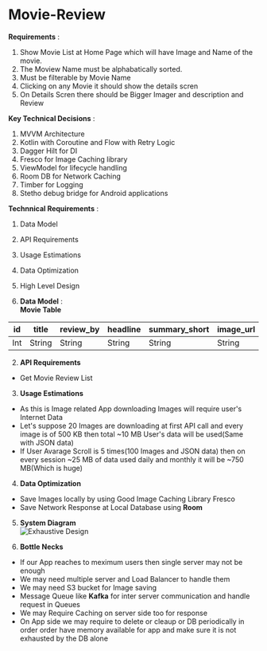 # Movie-Review
**Requirements** :  
  1. Show Movie List at Home Page which will have Image and Name of the movie.
  2. The Moview Name must be alphabatically sorted.
  3. Must be filterable by Movie Name
  4. Clicking on any Movie it should show the details scren
  5. On Details Scren there should be Bigger Imager and description and Review

**Key Technical Decisions** :
  1. MVVM Architecture
  2. Kotlin with Coroutine and Flow with Retry Logic
  3. Dagger Hilt for DI
  4. Fresco for Image Caching library
  5. ViewModel for lifecycle handling
  6. Room DB for Network Caching
  7. Timber for Logging
  8. Stetho debug bridge for Android applications

**Technnical Requirements** :     
  1. Data Model
  2. API Requirements
  3. Usage Estimations
  4. Data Optimization
  5. High Level Design 

1. **Data Model** :  
**Movie Table**

 id  |    title      |  review_by  |  headline | summary_short  | image_url  | external_link | opening_date  |
---- | ------------- | ---------- | ---------- | -------------- |----------- |-------------- |-------------- |
 Int |    String     |   String   |   String   |    String      |  String    |    String     |    String     |
 
2. **API Requirements**
  * Get Movie Review List

3. **Usage Estimations**
  * As this is Image related App downloading Images will require user's Internet Data
  * Let's suppose 20 Images are downloading at first API call and every image is of 500 KB then total ~10 MB User's data will be used(Same with JSON data)
  * If User Avarage Scroll is 5 times(100 Images and JSON data) then on every session ~25 MB of data used daily and monthly it will be ~750 MB(Which is huge)

4. **Data Optimization**  
  * Save Images locally by using Good Image Caching Library Fresco
  * Save Network Response at Local Database using **Room**
  
5. **System Diagram**  
  ![Exhaustive Design](http://www.plantuml.com/plantuml/png/ZP9DQxD04CVl-oa6dtFoq1mRA15ZKy7MOD90eI2RTJHBDxj1rpIbvBjtDqkhqHvwaPdvpVx7UPdLcbQwsGiYiD2W5LIyt6d8UOLCSoK9PLfLu0M2ezGUq1eAHYoaiXG86uxl09-4d4al-gXo50vrIBId9MOf7bJDZV27JG1e-ShVXDbzk0uUB37eVAsSXija5QsJz6KWFVVNldkQnSaY2jnx0fsK3dM50PeQ6QqHlAY0y7GmVUV_N-MJqk0VAHTqA_3IzNDm0_yENBvD1PTuQz8kndYhH3xLUD8sD52SKqq7GfC_2PslvnAccp3j_tEAHpj_VnbvHfCAB2j4wOHRSvmhhT69kx2JRzNZ9F3ZR6N6wY_2Vf5OCIeWe6o7fWeLdE5MDEYgEAjVn4Q_TqSA1gFHtUKcYFrOhxqGycFPU6U_FT0_7D9cMZxOFh4Biy1DphWJwrwtIXpy1SnGvirUV040)
   
   
6. **Bottle Necks**  
  * If our App reaches to meximum users then single server may not be enough
  * We may need multiple server and Load Balancer to handle them
  * We may need S3 bucket for Image saving
  * Message Queue like **Kafka** for inter server communication and handle request in Queues
  * We may Require Caching on server side too for response
  * On App side we may require to delete or cleaup or DB periodically in order order have memory available for app and make sure it is not exhausted by the DB alone





